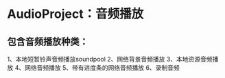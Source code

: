 # AudioProject：音频播放
## 包含音频播放种类：
1、本地短暂铃声音频播放soundpool
2、网络背景音频播放
3、本地资源音频播放
4、网络音频播放
5、带有进度条的网络音频播放
6、录制音频
